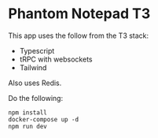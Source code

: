 # Phantom Notepad T3

This app uses the follow from the T3 stack:

- Typescript
- tRPC with websockets
- Tailwind

Also uses Redis.

Do the following:

```
npm install
docker-compose up -d
npm run dev
```
